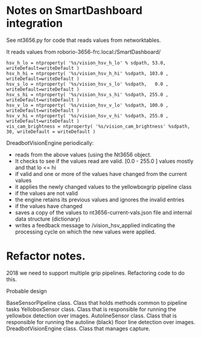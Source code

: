 # Notes on SmartDashboard integration

See nt3656.py for code that reads values from networktables.

It reads values from roborio-3656-frc.local:/SmartDashboard/

    hsv_h_lo = ntproperty( '%s/vision_hsv_h_lo' % sdpath, 53.0, writeDefault=writeDefault )
    hsv_h_hi = ntproperty( '%s/vision_hsv_h_hi' %sdpath, 103.0 , writeDefault=writeDefault )
    hsv_s_lo = ntproperty( '%s/vision_hsv_s_lo' %sdpath,   0.0 , writeDefault=writeDefault )
    hsv_s_hi = ntproperty( '%s/vision_hsv_s_hi' %sdpath, 255.0 , writeDefault=writeDefault )
    hsv_v_lo = ntproperty( '%s/vision_hsv_v_lo' %sdpath, 100.0 , writeDefault=writeDefault )
    hsv_v_hi = ntproperty( '%s/vision_hsv_v_hi' %sdpath, 255.0 , writeDefault=writeDefault )
    vis_cam_brightness = ntproperty( '%s/vision_cam_brightness' %sdpath, 30, writeDefault = writeDefault )

DreadbotVisionEngine periodically:
  - reads from the above values (using the Nt3656 object.
  - It checks to see if the values read are valid. [0.0 - 255.0 ] values mostly and that lo <= hi
  - if valid and one or more of the values have changed from the current values
  -    it applies the newly changed values to the yellowboxgrip pipeline class
  - if the values are not valid
  -    the engine retains its previous values and ignores the invalid entries
  - if the values have changed
  -    saves a copy of the values to nt3656-current-vals.json file and internal data structure (dictionary)
  -    writes a feedback message to /vision_hsv_applied indicating the processing cycle on which the new values were applied.
  
  



# Refactor notes.

2018 we need to support multiple grip pipelines. Refactoring code to do this.

Probable design

BaseSensorPipeline class. Class that holds methods common to pipeline tasks
YelloboxSensor class. Class that is responsible for running the yellowbox detection over images.
AutolineSensor class. Class that is responsible for running the autoline (black) floor line detection over
                      images.
DreadbotVisionEngine class. Class that manages capture.

